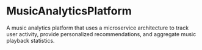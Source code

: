 # MusicAnalyticsPlatform
A music analytics platform that uses a microservice architecture to track user activity, provide personalized recommendations, and aggregate music playback statistics.
